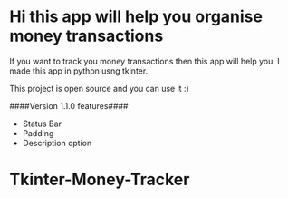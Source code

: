 # Hi this app will help you organise money transactions

If you want to track you money transactions then this app will help you.
I made this app in python usng tkinter.

This project is open source and you can use it :)

####Version 1.1.0 features####
* Status Bar
* Padding
* Description option

# Tkinter-Money-Tracker
